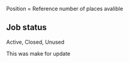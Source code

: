 Position = Reference number of places avalible

## Job status
Active, Closed, Unused

This was make for update
